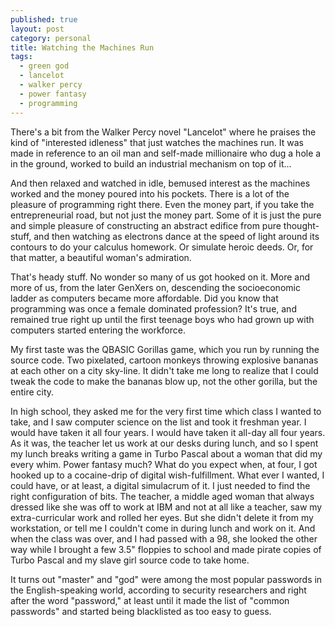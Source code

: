 ```yaml
---
published: true
layout: post
category: personal
title: Watching the Machines Run
tags:
  - green god
  - lancelot
  - walker percy
  - power fantasy
  - programming
---
```


There's a bit from the Walker Percy novel "Lancelot" where he praises the kind of "interested idleness" that just watches the machines run. It was made in reference to an oil man and self-made millionaire who dug a hole a in the ground, worked to build an industrial mechanism on top of it... 

<!-- more -->

And then relaxed and watched in idle, bemused interest as the machines worked and the money poured into his pockets.  There is a lot of the pleasure of programming right there. Even the money part, if you take the entrepreneurial road, but not just the money part. Some of it is just the pure and simple pleasure of constructing an abstract edifice from pure thought-stuff, and then watching as electrons dance at the speed of light around its contours to do your calculus homework. Or simulate heroic deeds. Or, for that matter, a beautiful woman's admiration. 

That's heady stuff. No wonder so many of us got hooked on it. More and more of us, from the later GenXers on, descending the socioeconomic ladder as computers became more affordable. Did you know that programming was once a female dominated profession? It's true, and remained true right up until the first teenage boys who had grown up with computers started entering the workforce. 

My first taste was the QBASIC Gorillas game, which you run by running the source code. Two pixelated, cartoon monkeys throwing explosive bananas at each other on a city sky-line. It didn't take me long to realize that I could tweak the code to make the bananas blow up, not the other gorilla, but the entire city. 

In high school, they asked me for the very first time which class I wanted to take, and I saw computer science on the list and took it freshman year. I would have taken it all four years. I would have taken it all-day all four years. As it was, the teacher let us work at our desks during lunch, and so I spent my lunch breaks writing a game in Turbo Pascal about a woman that did my every whim. Power fantasy much? What do you expect when, at four, I got hooked up to a cocaine-drip of digital wish-fulfillment. What ever I wanted, I could have, or at least, a digital simulacrum of it. I just needed to find the right configuration of bits. The teacher, a middle aged woman that always dressed like she was off to work at IBM and not at all like a teacher, saw my extra-curricular work and rolled her eyes. But she didn't delete it from my workstation, or tell me I couldn't come in during lunch and work on it. And when the class was over, and I had passed with a 98, she looked the other way while I brought a few 3.5" floppies to school and made pirate copies of Turbo Pascal and my slave girl source code to take home.  

It turns out "master" and "god" were among the most popular passwords in the English-speaking world, according to security researchers and right after the word "password," at least until it made the list of "common passwords" and started being blacklisted as too easy to guess.







